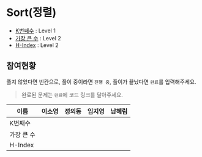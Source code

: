 ﻿# Sort(정렬)

* [K번째수](https://programmers.co.kr/learn/courses/30/lessons/42748) : Level 1
* [가장 큰 수](https://programmers.co.kr/learn/courses/30/lessons/42746) : Level 2
* [H-Index](https://programmers.co.kr/learn/courses/30/lessons/42747) : Level 2


## 참여현황
풀지 않았다면 빈칸으로, 풀이 중이라면 `진행 중`, 풀이가 끝났다면 `완료`를 입력해주세요.
> 완료된 문제는 `완료`에 코드 링크를 달아주세요.

|이름|이소영|정의동|임지영|남혜림|
|--|--|--|--|--|
|K번째수|||||
|가장 큰 수|||||
|H-Index|||||
